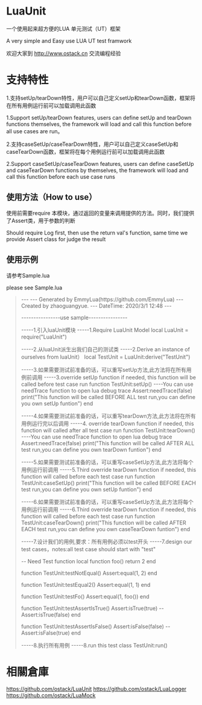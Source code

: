 # LuaUnit

一个使用起来超方便的LUA 单元测试（UT）框架

A very simple and Easy use LUA UT test framwork

欢迎大家到 http://www.ostack.cn 交流编程经验

# 支持特性
1.支持setUp/tearDown特性，用户可以自己定义setUp和tearDown函数，框架将在所有用例运行前可以加载调用此函数

1.Support setUp/tearDown features, users can define setUp and tearDown functions themselves, the framework will load and call this function before all use cases are run。

2.支持caseSetUp/caseTearDown特性，用户可以自己定义caseSetUp和caseTearDown函数，框架将在每个用例运行前可以加载调用此函数

2.Support caseSetUp/caseTearDown features, users can define caseSetUp and caseTearDown functions by themselves, the framework will load and call this function before each use case runs

## 使用方法（How to use）
使用前需要require 本模块，通过返回的变量来调用提供的方法。同时，我们提供了Assert类，用于参数的判断

Should require Log first, then use the return val's function, same time we provide Assert class for judge the result

## 使用示例

请参考Sample.lua

please see Sample.lua

<blockquote>
---
--- Generated by EmmyLua(https://github.com/EmmyLua)
--- Created by zhaoguangyue.
--- DateTime: 2020/3/1 12:48
---

----------------use sample----------------

-----1.引入luaUnit模块
-----1.Require LuaUnit Model
local LuaUnit = require("LuaUnit")

-----2.从luaUnit派生出我们自己的测试类
-----2.Derive an instance of ourselves from luaUnit）
local TestUnit = LuaUnit:derive("TestUnit")

-----3.如果需要测试前准备的话，可以重写setUp方法,此方法将在所有用例前调用
-----3.override setUp function if needed, this function will be called before test case run
function TestUnit:setUp()
    ----You can use needTrace function to open lua debug trace
    Assert:needTrace(false)
    print("This function will be called BEFORE ALL test run,you can define you own setUp funtion")
end

-----4.如果需要测试前准备的话，可以重写tearDown方法,此方法将在所有用例运行完以后调用
-----4. override tearDown function if needed, this function will called after all test case run
function TestUnit:tearDown()
    ----You can use needTrace function to open lua debug trace
    Assert:needTrace(false)
    print("This function will be called AFTER ALL test run,you can define you own tearDown funtion")
end

-----5.如果需要测试前准备的话，可以重写caseSetUp方法,此方法将每个用例运行前调用
-----5.Third override tearDown function if needed, this function will called before each test case run
function TestUnit:caseSetUp()
    print("This function will be called BEFORE EACH test run,you can define you own setUp funtion")
end

-----6.如果需要测试前准备的话，可以重写caseSetUp方法,此方法将每个用例运行前调用
-----6.Third override tearDown function if needed, this function will called before each test case run
function TestUnit:caseTearDown()
    print("This function will be called AFTER EACH test run,you can define you own caseTearDown funtion")
end

-----7.设计我们的用例,要求：所有用例必须以test开头
-----7.design our test cases，notes:all test case should start with "test"

-- Need Test function
local function foo()
    return 2
end

function TestUnit:testNotEqual()
    Assert:equal(1, 2)
end

function TestUnit:testEqual2()
    Assert:equal(1, 1)
end

function TestUnit:testFo()
    Assert:equal(1, foo())
end

function TestUnit:testAssertIsTrue()
    Assert:isTrue(true)
    --  Assert:isTrue(false)
end

function TestUnit:testAssertIsFalse()
    Assert:isFalse(false)
    --Assert:isFalse(true)
end

-----8.执行所有用例
-----8.run this test class
TestUnit:run()
</blockquote>



# 相關倉庫
https://github.com/ostack/LuaUnit
https://github.com/ostack/LuaLogger
https://github.com/ostack/LuaMock